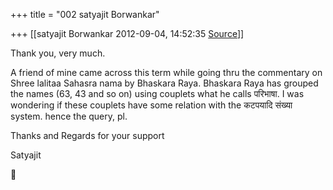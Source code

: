 +++
title = "002 satyajit Borwankar"

+++
[[satyajit Borwankar	2012-09-04, 14:52:35 [Source](https://groups.google.com/g/samskrita/c/bolhOGCILJM)]]



Thank you, very much.



A friend of mine came across this term while going thru the commentary on Shree lalitaa Sahasra nama by Bhaskara Raya. Bhaskara Raya has grouped the names (63, 43 and so on) using couplets what he calls
परिभाषा. I was wondering if these couplets have some relation with the कटपयादि संख्या system. hence the query, pl.  
  
Thanks and Regards for your support

Satyajit



